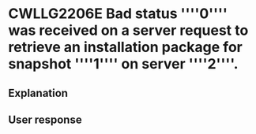 # CWLLG2206E Bad status ''''0'''' was received on a server request to retrieve an installation package for snapshot ''''1'''' on server ''''2''''.

## Explanation

## User response